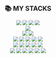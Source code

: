 <div align=center><h2>📚 MY STACKS</h2></div>
<div align=center> 
  <img src="https://img.shields.io/badge/c-A8B9CC?style=for-the-badge&logo=c&logoColor=white"> 
  <img src="https://img.shields.io/badge/c++-00599C?style=for-the-badge&logo=c%2B%2B&logoColor=white">
  <img src="https://img.shields.io/badge/python-3776AB?style=for-the-badge&logo=python&logoColor=white">
  <img src="https://img.shields.io/badge/arduino-00878F?style=for-the-badge&logo=arduino&logoColor=white">
</br>
  <img src="https://img.shields.io/badge/javascript-F7DF1E?style=for-the-badge&logo=javascript&logoColor=black">
</br>
  <img src="https://img.shields.io/badge/mysql-4479A1?style=for-the-badge&logo=mysql&logoColor=white"> 
  <img src="https://img.shields.io/badge/mariaDB-003545?style=for-the-badge&logo=mariaDB&logoColor=white"> 
</br>
  <img src="https://img.shields.io/badge/node.js-339933?style=for-the-badge&logo=Node.js&logoColor=white"> 
  <img src="https://img.shields.io/badge/express-000000?style=for-the-badge&logo=express&logoColor=white">
  <img src="https://img.shields.io/badge/babel-F9DC3E?style=for-the-badge&logo=babel&logoColor=white">
  <img src="https://img.shields.io/badge/pm2-2B037A?style=for-the-badge&logo=pm2&logoColor=white">
  <img src="https://img.shields.io/badge/firebase-FFCA28?style=for-the-badge&logo=firebase&logoColor=white">
</br>
  <img src="https://img.shields.io/badge/linux-FCC624?style=for-the-badge&logo=linux&logoColor=white">
  <img src="https://img.shields.io/badge/ubuntu-E95420?style=for-the-badge&logo=ubuntu&logoColor=white">
  <img src="https://img.shields.io/badge/centos-262577?style=for-the-badge&logo=centos&logoColor=white">
  <img src="https://img.shields.io/badge/nginx-009639?style=for-the-badge&logo=nginx&logoColor=white">
  <img src="https://img.shields.io/badge/amazon aws-232F3E?style=for-the-badge&logo=amazonaws&logoColor=white">
</br>
  <img src="https://img.shields.io/badge/github-181717?style=for-the-badge&logo=github&logoColor=white">
  <img src="https://img.shields.io/badge/git-F05032?style=for-the-badge&logo=git&logoColor=white">
  <img src="https://img.shields.io/badge/notion-000000?style=for-the-badge&logo=notion&logoColor=white">
  <img src="https://img.shields.io/badge/visual studio code-007ACC?style=for-the-badge&logo=visualstudiocode&logoColor=white">
  <img src="https://img.shields.io/badge/datagrip-000000?style=for-the-badge&logo=datagrip&logoColor=white">
  <img src="https://img.shields.io/badge/postman-FF6C37?style=for-the-badge&logo=postman&logoColor=white">
</div>
